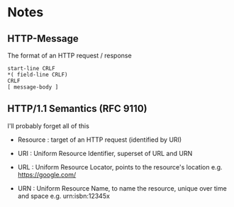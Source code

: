# Notes

## HTTP-Message

The format of an HTTP request / response

```
start-line CRLF
*( field-line CRLF)
CRLF
[ message-body ]
```

## HTTP/1.1 Semantics (RFC 9110)

I'll probably forget all of this

- Resource : target of an HTTP request (identified by URI)

- URI : Uniform Resource Identifier, superset of URL and URN

- URL : Uniform Resource Locator, points to the resource's location e.g. https://google.com/

- URN : Uniform Resource Name, to name the resource, unique over time and space e.g. urn:isbn:12345x
